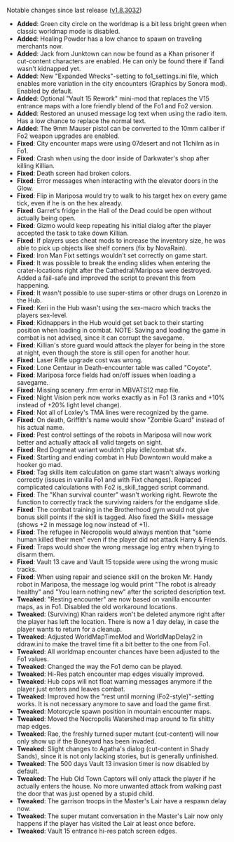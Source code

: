 Notable changes since last release ([v1.8.3032](https://github.com/rotators/Fo1in2/releases/tag/v1.8.3032))

- **Added**: Green city circle on the worldmap is a bit less bright green when classic worldmap mode is disabled.
- **Added**: Healing Powder has a low chance to spawn on traveling merchants now.
- **Added**: Jack from Junktown can now be found as a Khan prisoner if cut-content characters are enabled. He can only be found there if Tandi wasn't kidnapped yet.
- **Added**: New "Expanded Wrecks"-setting to fo1_settings.ini file, which enables more variation in the city encounters (Graphics by Sonora mod). Enabled by default.
- **Added**: Optional "Vault 15 Rework" mini-mod that replaces the V15 entrance maps with a lore friendly blend of the Fo1 and Fo2 version.
- **Added**: Restored an unused message log text when using the radio item. Has a low chance to replace the normal text.
- **Added**: The 9mm Mauser pistol can be converted to the 10mm caliber if Fo2 weapon upgrades are enabled.
- **Fixed**: City encounter maps were using 07desert and not 11chilrn as in Fo1.
- **Fixed**: Crash when using the door inside of Darkwater's shop after killing Killian.
- **Fixed**: Death screen had broken colors.
- **Fixed**: Error messages when interacting with the elevator doors in the Glow.
- **Fixed**: Flip in Mariposa would try to walk to his target hex on every game tick, even if he is on the hex already.
- **Fixed**: Garret's fridge in the Hall of the Dead could be open without actually being open.
- **Fixed**: Gizmo would keep repeating his initial dialog after the player accepted the task to take down Killian.
- **Fixed**: If players uses cheat mods to increase the inventory size, he was able to pick up objects like shelf corners (fix by NovaRain).
- **Fixed**: Iron Man Fixt settings wouldn't set correctly on game start.
- **Fixed**: It was possible to break the ending slides when entering the crater-locations right after the Cathedral/Mariposa were destroyed. Added a fail-safe and improved the script to prevent this from happening.
- **Fixed**: It wasn't possible to use super-stims or other drugs on Lorenzo in the Hub.
- **Fixed**: Keri in the Hub wasn't using the sex-macro which tracks the players sex-level.
- **Fixed**: Kidnappers in the Hub would get set back to their starting position when loading in combat. NOTE: Saving and loading the game in combat is not advised, since it can corrupt the savegame.
- **Fixed**: Killian's store guard would attack the player for being in the store at night, even though the store is still open for another hour.
- **Fixed**: Laser Rifle upgrade cost was wrong.
- **Fixed**: Lone Centaur in Death-encounter table was called "Coyote".
- **Fixed**: Mariposa force fields had on/off issues when loading a savegame.
- **Fixed**: Missing scenery .frm error in MBVATS12 map file.
- **Fixed**: Night Vision perk now works exactly as in Fo1 (3 ranks and +10% instead of +20% light level change).
- **Fixed**: Not all of Loxley's TMA lines were recognized by the game.
- **Fixed**: On death, Griffith's name would show "Zombie Guard" instead of his actual name.
- **Fixed**: Pest control settings of the robots in Mariposa will now work better and actually attack all valid targets on sight.
- **Fixed**: Red Dogmeat variant wouldn't play idle/combat sfx.
- **Fixed**: Starting and ending combat in Hub Downtown would make a hooker go mad.
- **Fixed**: Tag skills item calculation on game start wasn't always working correctly (issues in vanilla Fo1 and with Fixt changes). Replaced complicated calculations with Fo2 is_skill_tagged script command.
- **Fixed**: The "Khan survival counter" wasn't working right. Rewrote the function to correctly track the surviving raiders for the endgame slide.
- **Fixed**: The combat training in the Brotherhood gym would not give bonus skill points if the skill is tagged. Also fixed the Skill+ message (shows +2 in message log now instead of +1).
- **Fixed**: The refugee in Necropolis would always mention that "some human killed their men" even if the player did not attack Harry & Friends.
- **Fixed**: Traps would show the wrong message log entry when trying to disarm them.
- **Fixed**: Vault 13 cave and Vault 15 topside were using the wrong music tracks.
- **Fixed**: When using repair and science skill on the broken Mr. Handy robot in Mariposa, the message log would print "The robot is already healthy" and "You learn nothing new" after the scripted description text.
- **Tweaked**: "Resting encounter" are now based on vanilla encounter maps, as in Fo1. Disabled the old workaround locations.
- **Tweaked**: (Surviving) Khan raiders won't be deleted anymore right after the player has left the location. There is now a 1 day delay, in case the player wants to return for a cleanup.
- **Tweaked**: Adjusted WorldMapTimeMod and WorldMapDelay2 in ddraw.ini to make the travel time fit a bit better to the one from Fo1.
- **Tweaked**: All worldmap encounter chances have been adjusted to the Fo1 values.
- **Tweaked**: Changed the way the Fo1 demo can be played.
- **Tweaked**: Hi-Res patch encounter map edges visually improved.
- **Tweaked**: Hub cops will not float warning messages anymore if the player just enters and leaves combat.
- **Tweaked**: Improved how the "rest until morning (Fo2-style)"-setting works. It is not necessary anymore to save and load the game first.
- **Tweaked**: Motorcycle spawn position in mountain encounter maps.
- **Tweaked**: Moved the Necropolis Watershed map around to fix shitty map edges.
- **Tweaked**: Rae, the freshly turned super mutant (cut-content) will now only show up if the Boneyard has been invaded.
- **Tweaked**: Slight changes to Agatha's dialog (cut-content in Shady Sands), since it is not only lacking stories, but is generally unfinished.
- **Tweaked**: The 500 days Vault 13 invasion timer is now disabled by default.
- **Tweaked**: The Hub Old Town Captors will only attack the player if he actually enters the house. No more unwanted attack from walking past the door that was just opened by a stupid child.
- **Tweaked**: The garrison troops in the Master's Lair have a respawn delay now.
- **Tweaked**: The super mutant conversation in the Master's Lair now only happens if the player has visited the Lair at least once before.
- **Tweaked**: Vault 15 entrance hi-res patch screen edges.
